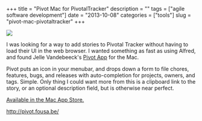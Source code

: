 +++
title = "Pivot Mac for PivotalTracker"
description = ""
tags = ["agile software development"]
date = "2013-10-08"
categories = ["tools"]
slug = "pivot-mac-pivotaltracker"
+++


<div class="tool-screenshot mb1"><a href="http://pivot.fousa.be/"><img id="bluga-thumbnail-2857" class="bluga-thumbnail custom" src="//media.konigi.com/bluga/
wt5254440d2af1e_custom.jpg"/></a></div><p>I was looking for a way to add stories to Pivotal Tracker without having to load their UI in the web browser. I wanted something as fast as using Alfred, and found Jelle Vandebeeck's <a href="http://pivot.fousa.be/">Pivot App</a> for the Mac.</p>

<p>Pivot puts an icon in your menubar, and drops down a form to file chores, features, bugs, and releases with auto-completion for projects, owners, and tags. Simple. Only thing I could want more from this is a clipboard link to the story, or an optional description field, but is otherwise near perfect.</p>

<p><a href="https://itunes.apple.com/us/app/pivot/id601330854">Available in the Mac App Store.</a></p>

  
<p><a href="http://pivot.fousa.be/">http://pivot.fousa.be/</a></p>
      
